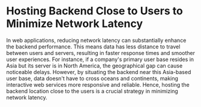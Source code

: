 # Hosting Backend Close to Users to Minimize Network Latency

In web applications, reducing network latency can substantially enhance the backend performance. This means data has less distance to travel between users and servers, resulting in faster response times and smoother user experiences. For instance, if a company's primary user base resides in Asia but its server is in North America, the geographical gap can cause noticeable delays. However, by situating the backend near this Asia-based user base, data doesn't have to cross oceans and continents, making interactive web services more responsive and reliable. Hence, hosting the backend location close to the users is a crucial strategy in minimizing network latency.